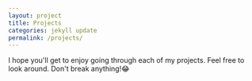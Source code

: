 ```yaml
---
layout: project
title: Projects
categories: jekyll update
permalink: /projects/
---
```


I hope you'll get to enjoy going through each of my projects. Feel free to look around. Don't break anything!😂
